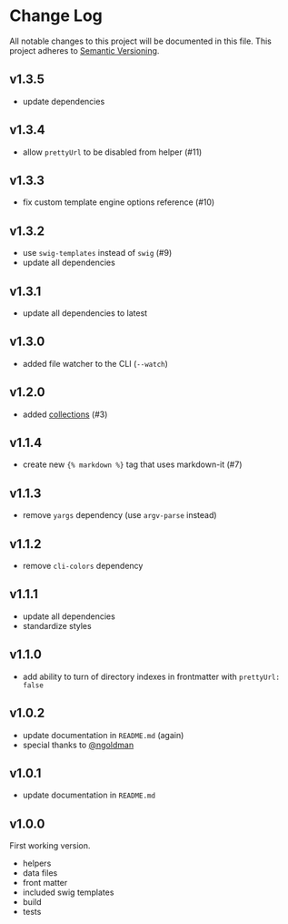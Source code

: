 # Change Log

All notable changes to this project will be documented in this file.
This project adheres to [Semantic Versioning](http://semver.org/).

## v1.3.5
- update dependencies

## v1.3.4
- allow `prettyUrl` to be disabled from helper (#11)

## v1.3.3
- fix custom template engine options reference (#10)

## v1.3.2
- use `swig-templates` instead of `swig` (#9)
- update all dependencies

## v1.3.1
- update all dependencies to latest

## v1.3.0
- added file watcher to the CLI (`--watch`)

## v1.2.0
- added [collections](https://github.com/paulcpederson/static-site/tree/collections#collections) (#3)

## v1.1.4
- create new `{% markdown %}` tag that uses markdown-it (#7)

## v1.1.3
- remove `yargs` dependency (use `argv-parse` instead)

## v1.1.2

- remove `cli-colors` dependency

## v1.1.1

- update all dependencies
- standardize styles

## v1.1.0

- add ability to turn of directory indexes in frontmatter with `prettyUrl: false`

## v1.0.2

- update documentation in `README.md` (again)
- special thanks to [@ngoldman](https://github.com/ngoldman)

## v1.0.1

- update documentation in `README.md`

## v1.0.0

First working version.
- helpers
- data files
- front matter
- included swig templates
- build
- tests
